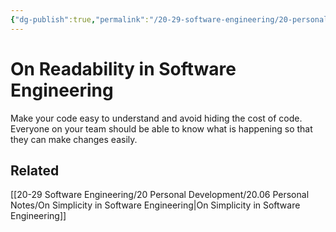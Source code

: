 ```yaml
---
{"dg-publish":true,"permalink":"/20-29-software-engineering/20-personal-development/20-06-personal-notes/on-readability-in-software-engineering/","tags":["type/permanent","code/best_practices"],"created":"2023-07-28T07:52:08.853-05:00","updated":"2023-09-05T14:38:39.367-05:00"}
---
```


# On Readability in Software Engineering

Make your code easy to understand and avoid hiding the cost of code. Everyone on your team should be able to know what is happening so that they can make changes easily. 

## Related
[[20-29 Software Engineering/20 Personal Development/20.06 Personal Notes/On Simplicity in Software Engineering\|On Simplicity in Software Engineering]]